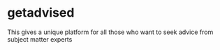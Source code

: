 # getadvised
This gives a unique platform for all those who want to  seek advice from subject matter experts 
